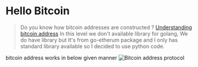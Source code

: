 # Hello Bitcoin
> Do you know how bitcoin addresses are constructed ?
[Understanding bitcoin address](https://www.oreilly.com/library/view/mastering-bitcoin/9781491902639/ch04.html)
In this level we don't available library for golang, We do have library but It's from go-etherum
package and I only has standard library available so I decided to use python code.

bitcoin address works in below given manner
![Bitcoin address protocol](https://www.oreilly.com/library/view/mastering-bitcoin/9781491902639/images/msbt_0401.png)
